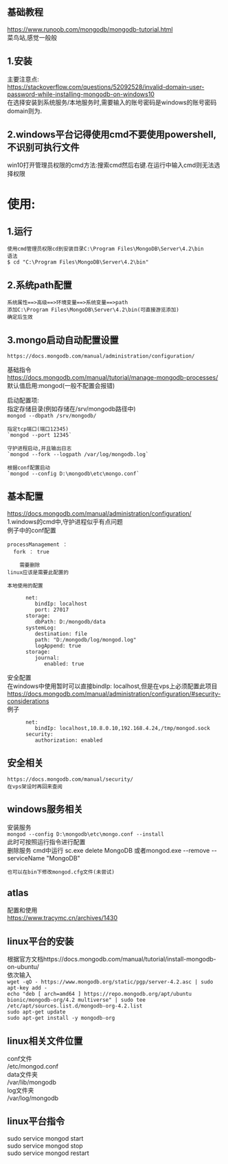 基础教程  
---
  https://www.runoob.com/mongodb/mongodb-tutorial.html  
  菜鸟站,感觉一般般  
  
1.安装
---
  主要注意点:  
    https://stackoverflow.com/questions/52092528/invalid-domain-user-password-while-installing-mongodb-on-windows10  
  在选择安装到系统服务/本地服务时,需要输入的账号密码是windows的账号密码  
  domain则为.  

2.windows平台记得使用cmd不要使用powershell,不识别可执行文件  
---
  win10打开管理员权限的cmd方法:搜索cmd然后右键.在运行中输入cmd则无法选择权限  
  
使用:  
===
  1.运行  
  ---
    使用cmd管理员权限cd到安装目录C:\Program Files\MongoDB\Server\4.2\bin  
    语法  
    $ cd "C:\Program Files\MongoDB\Server\4.2\bin"  
  
  2.系统path配置  
  ---
    系统属性==>高级==>环境变量==>系统变量==>path  
    添加C:\Program Files\MongoDB\Server\4.2\bin(可直接游览添加)  
    确定后生效  
    
  3.mongo启动自动配置设置  
  ---
    https://docs.mongodb.com/manual/administration/configuration/  
      
基础指令  
  https://docs.mongodb.com/manual/tutorial/manage-mongodb-processes/  
  默认值启用:mongod(一般不配置会报错)  
    
  启动配置项:  
    指定存储目录(例如存储在/srv/mongodb路径中)  
    `mongod --dbpath /srv/mongodb/`  
    
    指定tcp端口(端口12345)    
    `mongod --port 12345`    
    
    守护进程启动,并且输出日志  
    `mongod --fork --logpath /var/log/mongodb.log`  
      
    根据conf配置启动  
    `mongod --config D:\mongodb\etc\mongo.conf`  
      
基本配置  
---
  https://docs.mongodb.com/manual/administration/configuration/  
    1.windows的cmd中,守护进程似乎有点问题  
    例子中的conf配置  
    
```
processManagement ：  
  fork ： true 
```
        需要删除   
    linux应该是需要此配置的    
      
    本地使用的配置  
```
      net:
         bindIp: localhost
         port: 27017
      storage:
         dbPath: D:/mongodb/data
      systemLog:
         destination: file
         path: "D:/mongodb/log/mongod.log"
         logAppend: true
      storage:
         journal:
            enabled: true
```
  
安全配置  
  在windows中使用暂时可以直接bindIp: localhost,但是在vps上必须配置此项目  
  https://docs.mongodb.com/manual/administration/configuration/#security-considerations  
    例子  
    
```
      net:
         bindIp: localhost,10.8.0.10,192.168.4.24,/tmp/mongod.sock
      security:
         authorization: enabled
```  

安全相关  
---
    https://docs.mongodb.com/manual/security/  
    在vps架设时再回来查阅  
      
windows服务相关 
---
  安装服务  
    `mongod --config D:\mongodb\etc\mongo.conf --install`   
    此时可按照运行指令进行配置  
  删除服务
  cmd中运行  sc.exe delete MongoDB
    或者mongod.exe --remove --serviceName "MongoDB"  
    
    也可以在bin下修改mongod.cfg文件(未尝试)
    
atlas 
---
  配置和使用  
    https://www.tracymc.cn/archives/1430  
  
  
linux平台的安装  
---  
根据官方文档https://docs.mongodb.com/manual/tutorial/install-mongodb-on-ubuntu/    
依次输入    
`wget -qO - https://www.mongodb.org/static/pgp/server-4.2.asc | sudo apt-key add -`  
`echo "deb [ arch=amd64 ] https://repo.mongodb.org/apt/ubuntu bionic/mongodb-org/4.2 multiverse" | sudo tee /etc/apt/sources.list.d/mongodb-org-4.2.list`  
`sudo apt-get update`  
`sudo apt-get install -y mongodb-org`  
  
linux相关文件位置 
---
conf文件  
/etc/mongod.conf  
data文件夹  
/var/lib/mongodb  
log文件夹  
/var/log/mongodb  

linux平台指令  
---
sudo service mongod start  
sudo service mongod stop  
sudo service mongod restart  
